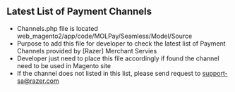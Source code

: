 Latest List of Payment Channels
----------------------------------------

- Channels.php file is located web_magento2/app/code/MOLPay/Seamless/Model/Source
- Purpose to add this file for developer to check the latest list of Payment Channels provided by [Razer] Merchant Servies
- Developer just need to place this file accordingly if found the channel need to be used in Magento site
- If the channel does not listed in this list, please send request to support-sa@razer.com